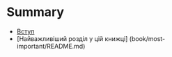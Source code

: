# Summary

* [Вступ](README.md)
* [Найважливіший розділ у цій книжці] (book/most-important/README.md)



